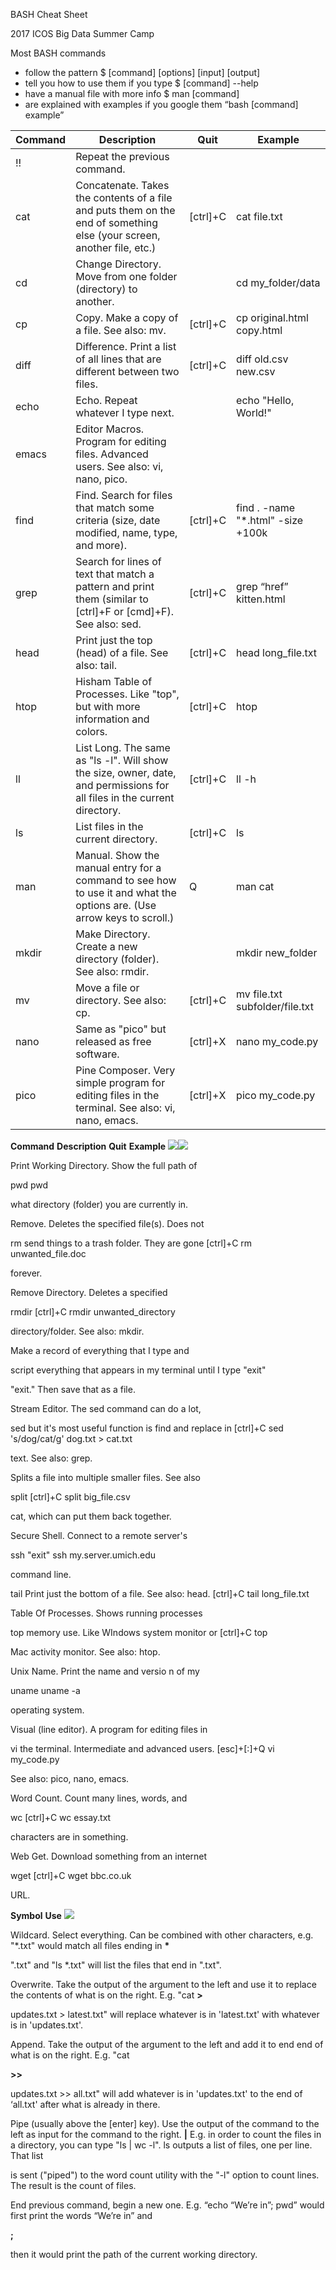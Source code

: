﻿BASH Cheat Sheet 

2017 ICOS Big Data Summer Camp 

Most BASH commands  

- follow the pattern  $ [command] [options] [input] [output]
- tell you how to use them if you type $ [command] --help
- have a manual file with more info $ man [command]
- are explained with examples if you google them “bash [command] example” 



|**Command** |**Description** |**Quit** |**Example** |
| - | - | - | - |
|!! |Repeat the previous command. |||
|cat |Concatenate. Takes the contents of a file and puts them on the end of something else (your screen, another file, etc.) |[ctrl]+C |cat file.txt |
|cd |Change Directory. Move from one folder (directory) to another. ||cd my\_folder/data |
|cp |Copy. Make a copy of a file. See also: mv. |[ctrl]+C |cp original.html copy.html |
|diff |Difference. Print a list of all lines that are different between two files. |[ctrl]+C |diff old.csv new.csv |
|echo |Echo. Repeat whatever I type next. ||echo "Hello, World!" |
|emacs |Editor Macros. Program for editing files. Advanced users. See also: vi, nano, pico. |||
|find |Find. Search for files that match some criteria (size, date modified, name, type, and more). |[ctrl]+C |find . -name "\*.html" -size +100k |
|grep |Search for lines of text that match a pattern and print them (similar to [ctrl]+F or [cmd]+F). See also: sed. |[ctrl]+C |grep “href” kitten.html |
|head |Print just the top (head) of a file. See also: tail. |[ctrl]+C |head long\_file.txt |
|htop |Hisham Table of Processes. Like "top", but with more information and colors. |[ctrl]+C |htop |
|ll |List Long. The same as "ls -l". Will show the size, owner, date, and permissions for all files in the current directory. |[ctrl]+C |ll -h |
|ls |List files in the current directory. |[ctrl]+C |ls |
|man |Manual. Show the manual entry for a command to see how to use it and what the options are. (Use arrow keys to scroll.) |Q |man cat |
|mkdir |Make Directory. Create a new directory (folder). See also: rmdir. ||mkdir new\_folder |
|mv |Move a file or directory. See also: cp. |[ctrl]+C |mv file.txt subfolder/file.txt |
|nano |Same as "pico" but released as free software. |[ctrl]+X |nano my\_code.py |
|pico |Pine Composer. Very simple program for editing files in the terminal. See also: vi, nano, emacs. |[ctrl]+X |pico my\_code.py |
**Command**  **Description**  **Quit**  **Example** ![](Aspose.Words.64c1fe8f-9cea-448f-af36-70e5784aecec.001.png)![](Aspose.Words.64c1fe8f-9cea-448f-af36-70e5784aecec.002.png)

Print Working Directory. Show the full path of 

pwd  pwd 

what directory (folder) you are currently in. 

Remove. Deletes the specified file(s). Does not 

rm  send things to a trash folder. They are gone  [ctrl]+C  rm unwanted\_file.doc 

forever. 

Remove Directory. Deletes a specified 

rmdir  [ctrl]+C  rmdir unwanted\_directory 

directory/folder. See also: mkdir. 

Make a record of everything that I type and 

script  everything that appears in my terminal until I type  "exit" 

"exit." Then save that as a file. 

Stream Editor. The sed command can do a lot, 

sed  but it's most useful function is find and replace in  [ctrl]+C  sed 's/dog/cat/g' dog.txt > cat.txt 

text. See also: grep. 

Splits a file into multiple smaller files. See also 

split  [ctrl]+C  split big\_file.csv 

cat, which can put them back together. 

Secure Shell. Connect to a remote server's 

ssh  "exit"  ssh my.server.umich.edu 

command line. 

tail  Print just the bottom of a file. See also: head.  [ctrl]+C  tail long\_file.txt 

Table Of Processes. Shows running processes 

top  memory use. Like WIndows system monitor or  [ctrl]+C  top 

Mac activity monitor. See also: htop. 

Unix Name. Print the name and versio n of my 

uname  uname -a 

operating system. 

Visual (line editor). A program for editing files in 

vi  the terminal. Intermediate and advanced users.  [esc]+[:]+Q  vi my\_code.py 

See also: pico, nano, emacs. 

Word Count. Count many lines, words, and 

wc  [ctrl]+C  wc essay.txt 

characters are in something. 

Web Get. Download something from an internet 

wget  [ctrl]+C  wget bbc.co.uk 

URL. 

**Symbol**  **Use** ![](Aspose.Words.64c1fe8f-9cea-448f-af36-70e5784aecec.003.png)

Wildcard. Select everything. Can be combined with other characters, e.g. "\*.txt" would match all files ending in **\*** 

".txt" and "ls \*.txt" will list the files that end in ".txt". 

Overwrite. Take the output of the argument to the left and use it to replace the contents of what is on the right. E.g. "cat **>** 

updates.txt > latest.txt" will replace whatever is in 'latest.txt' with whatever is in 'updates.txt'. 

Append. Take the output of the argument to the left and add it to end end of what is on the right. E.g. "cat

**>>** 

updates.txt >> all.txt" will add whatever is in 'updates.txt' to the end of ‘all.txt' after what is already in there. 

Pipe (usually above the [enter] key). Use the output of the command to the left as input for the command to the right. **|**  E.g. in order to count the files in a directory, you can type "ls | wc -l". ls outputs a list of files, one per line. That list 

is sent ("piped") to the word count utility with the "-l" option to count lines. The result is the count of files. 

End previous command, begin a new one. E.g. “echo “We’re in”; pwd” would first print the words “We’re in” and 

**;** 

then it would print the path of the current working directory.  
